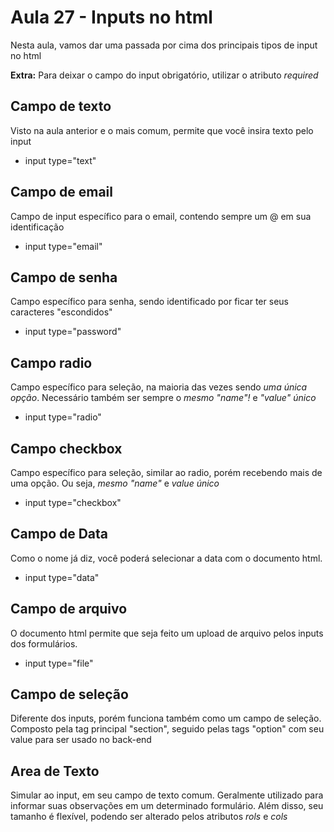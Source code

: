 # Aula 27 - Inputs no html
Nesta aula, vamos dar uma passada por cima dos principais tipos de input no html

**Extra:** Para deixar o campo do input obrigatório, utilizar o atributo *required*

## Campo de texto
Visto na aula anterior e o mais comum, permite que você insira texto pelo input
- input type="text"

## Campo de email
Campo de input específico para o email, contendo sempre um @ em sua identificação
- input type="email"

## Campo de senha
Campo específico para senha, sendo identificado por ficar ter seus caracteres "escondidos"
- input type="password"

## Campo radio
Campo específico para seleção, na maioria das vezes sendo *uma única opção*. Necessário também ser sempre o 
*mesmo "name"!* e *"value" único*
- input type="radio"

## Campo checkbox
Campo específico para seleção, similar ao radio, porém recebendo mais de uma opção. Ou seja, *mesmo "name"* e 
*value único*
- input type="checkbox"

## Campo de Data
Como o nome já diz, você poderá selecionar a data com o documento html.
- input type="data"

## Campo de arquivo
O documento html permite que seja feito um upload de arquivo pelos inputs dos formulários.
- input type="file"

## Campo de seleção
Diferente dos inputs, porém funciona também como um campo de seleção. Composto pela tag principal "section", seguido pelas tags "option" com seu value para ser usado no back-end

## Area de Texto
Simular ao input, em seu campo de texto comum. Geralmente utilizado para informar suas observações em um determinado 
formulário. Além disso, seu tamanho é flexível, podendo ser alterado pelos atributos *rols* e *cols*